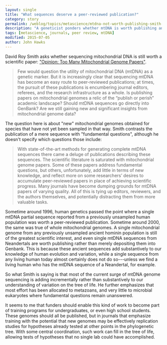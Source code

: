 ```yaml
---
layout: single
title: "What sequences deserve a peer-reviewed publication?"
category: story
permalink: /weblog/topics/metascience/mtdna-not-worth-publishing-smith-2015.html
description: "A geneticist ponders whether mtDNA is worth publishing anymore."
tags: [metascience, journals, peer review, mtDNA]
modified: 2015-07-05
author: John Hawks
---
```


David Roy Smith asks whether sequencing mitochondrial DNA is still worth a scientific paper: <a href="http://www.the-scientist.com//?articles.view/articleNo/43346/title/Opinion--Too-Many-Mitochondrial-Genome-Papers/">"Opinion: Too Many Mitochondrial Genome Papers"</a>. 

<blockquote>Few would question the utility of mitochondrial DNA (mtDNA) as a genetic marker. But it is increasingly clear that sequencing mtDNA has become an easy route to peer-reviewed publications; at times, the pursuit of these publications is encumbering journal editors, referees, and the research infrastructure as a whole. Is publishing papers on mitochondrial genomes a relic of the “publish or perish” academic landscape? Should mtDNA sequences go directly into GenBank? Are we still gaining new and significant insights from mitochondrial genome data?</blockquote>

The question here is about "new" mitochondrial genomes obtained for species that have not yet been sampled in that way. Smith contrasts the publication of a mere sequence with "fundamental questions", although he doesn't specify which questions those include: 

<blockquote>With state-of-the-art methods for generating complete mtDNA sequences there came a deluge of publications describing these sequences. The scientific literature is saturated with mitochondrial genome papers. Some of these papers address fundamental questions, but others, unfortunately, add little in terms of new knowledge, and reflect more on some researchers’ desires to accumulate peer-reviewed papers in place of achieving scientific progress. Many journals have become dumping grounds for mtDNA papers of varying quality. All of this is tying up editors, reviewers, and the authors themselves, and potentially distracting them from more valuable tasks.</blockquote>

Sometime around 1996, human genetics passed the point where a single mtDNA partial sequence reported from a previously unsampled human population was worth a peer-reviewed publication. Sometime around 2000, the same was true of whole mitochondrial genomes. A single mitochondrial genome from any previously unsampled ancient hominin population is still of the greatest scientific interest, and even single mtDNA sequences from Neandertals are worth publishing rather than merely depositing them into Genbank. This is because these ancient sequences add substantively to our knowledge of human evolution and variation, while a single sequence from any living human today almost certainly does not do so---unless we find a living human who has the mtDNA sequence of a Neandertal, for example. 

So what Smith is saying is that most of the current surge of mtDNA genome sequencing is adding incrementally rather than substantively to our understanding of variation on the tree of life. He further emphasizes that most effort has been allocated to metazoans, and very little to microbial eukaryotes where fundamental questions remain unanswered. 

It seems to me that funders should enable this kind of work to become part of training programs for undergraduates, or even high school students. These genomes should all be published, but in journals that emphasize training with the potential that new genomes may be effectively replication studies for hypotheses already tested at other points in the phylogenetic tree. With some central coordination, such work can fill in the tree of life, allowing tests of hypotheses that no single lab could have accomplished. 

